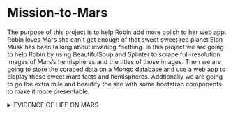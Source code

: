 # Mission-to-Mars


The purpose of this project is to help Robin add more polish to her web app. Robin loves Mars she can't get enough of that sweet sweet red planet Elon Musk has been talking about invading *settling. In this project we are going to help Robin by using BeautifulSoup and Splinter to scrape full-resolution images of Mars’s hemispheres and the titles of those images. Then we are going to store the scraped data on a Mongo database and use a web app to display those sweet mars facts and hemispheres. Addtionally we are going to go the extra mile and beautify the site with some bootstrap components to make it more presentable.














<details><summary>EVIDENCE OF LIFE ON MARS</summary>
<p>



![Life on Mars!!](https://raw.githubusercontent.com/paulerlic/Mission-to-Mars/main/imgs/oddscrapingresult.png)
</p>
</details>


